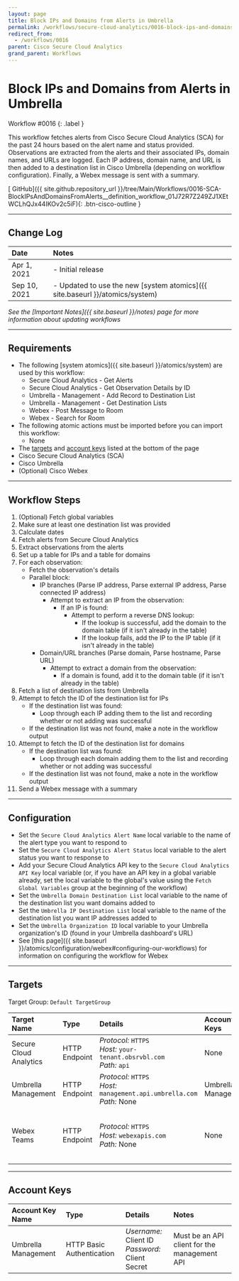 ```yaml
---
layout: page
title: Block IPs and Domains from Alerts in Umbrella
permalink: /workflows/secure-cloud-analytics/0016-block-ips-and-domains-umbrella
redirect_from:
  - /workflows/0016
parent: Cisco Secure Cloud Analytics
grand_parent: Workflows
---
```


# Block IPs and Domains from Alerts in Umbrella
<div markdown="1">
Workflow #0016
{: .label }
</div>

This workflow fetches alerts from Cisco Secure Cloud Analytics (SCA) for the past 24 hours based on the alert name and status provided. Observations are extracted from the alerts and their associated IPs, domain names, and URLs are logged. Each IP address, domain name, and URL is then added to a destination list in Cisco Umbrella (depending on workflow configuration). Finally, a Webex message is sent with a summary.

[<i class="fab fa-github mr-1"></i> GitHub]({{ site.github.repository_url }}/tree/Main/Workflows/0016-SCA-BlockIPsAndDomainsFromAlerts__definition_workflow_01J72R7Z249ZJ1XEtWCLhQJx44IKOv2c5iF){: .btn-cisco-outline }

---

## Change Log

| Date | Notes |
|:-----|:------|
| Apr 1, 2021 | - Initial release |
| Sep 10, 2021 | - Updated to use the new [system atomics]({{ site.baseurl }}/atomics/system) |

_See the [Important Notes]({{ site.baseurl }}/notes) page for more information about updating workflows_

---

## Requirements
* The following [system atomics]({{ site.baseurl }}/atomics/system) are used by this workflow:
	* Secure Cloud Analytics - Get Alerts
	* Secure Cloud Analytics - Get Observation Details by ID
	* Umbrella - Management - Add Record to Destination List
	* Umbrella - Management - Get Destination Lists
	* Webex - Post Message to Room
	* Webex - Search for Room
* The following atomic actions must be imported before you can import this workflow:
	* None
* The [targets](#targets) and [account keys](#account-keys) listed at the bottom of the page
* Cisco Secure Cloud Analytics (SCA)
* Cisco Umbrella
* (Optional) Cisco Webex

---

## Workflow Steps
1. (Optional) Fetch global variables
1. Make sure at least one destination list was provided
1. Calculate dates
1. Fetch alerts from Secure Cloud Analytics
1. Extract observations from the alerts
1. Set up a table for IPs and a table for domains
1. For each observation:
	* Fetch the observation's details
	* Parallel block:
		* IP branches (Parse IP address, Parse external IP address, Parse connected IP address)
			* Attempt to extract an IP from the observation:
				* If an IP is found:
					* Attempt to perform a reverse DNS lookup:
						* If the lookup is successful, add the domain to the domain table (if it isn't already in the table)
						* If the lookup fails, add the IP to the IP table (if it isn't already in the table)
		* Domain/URL branches (Parse domain, Parse hostname, Parse URL)
			* Attempt to extract a domain from the observation:
				* If a domain is found, add it to the domain table (if it isn't already in the table)
1. Fetch a list of destination lists from Umbrella
1. Attempt to fetch the ID of the destination list for IPs
	* If the destination list was found:
		* Loop through each IP adding them to the list and recording whether or not adding was successful
	* If the destination list was not found, make a note in the workflow output
1. Attempt to fetch the ID of the destination list for domains
	* If the destination list was found:
		* Loop through each domain adding them to the list and recording whether or not adding was successful
	* If the destination list was not found, make a note in the workflow output
1. Send a Webex message with a summary

---

## Configuration
* Set the `Secure Cloud Analytics Alert Name` local variable to the name of the alert type you want to respond to
* Set the `Secure Cloud Analytics Alert Status` local variable to the alert status you want to response to
* Add your Secure Cloud Analytics API key to the `Secure Cloud Analytics API Key` local variable (or, if you have an API key in a global variable already, set the local variable to the global's value using the `Fetch Global Variables` group at the beginning of the workflow)
* Set the `Umbrella Domain Destination List` local variable to the name of the destination list you want domains added to
* Set the `Umbrella IP Destination List` local variable to the name of the destination list you want IP addresses added to
* Set the `Umbrella Organization ID` local variable to your Umbrella organization's ID (found in your Umbrella dashboard's URL)
* See [this page]({{ site.baseurl }}/atomics/configuration/webex#configuring-our-workflows) for information on configuring the workflow for Webex

---

## Targets
Target Group: `Default TargetGroup`

| Target Name | Type | Details | Account Keys | Notes |
|:------------|:-----|:--------|:-------------|:------|
| Secure Cloud Analytics | HTTP Endpoint | _Protocol:_ `HTTPS`<br />_Host:_ `your-tenant.obsrvbl.com`<br />_Path:_ `api` | None | |
| Umbrella Management | HTTP Endpoint | _Protocol:_ `HTTPS`<br />_Host:_ `management.api.umbrella.com`<br />_Path:_ None | Umbrella Management | |
| Webex Teams | HTTP Endpoint | _Protocol:_ `HTTPS`<br />_Host:_ `webexapis.com`<br />_Path:_ None | None | Not necessary if Webex activities are removed |

---

## Account Keys

| Account Key Name | Type | Details | Notes |
|:-----------------|:-----|:--------|:------|
| Umbrella Management | HTTP Basic Authentication | _Username:_ Client ID<br />_Password:_ Client Secret | Must be an API client for the management API |
